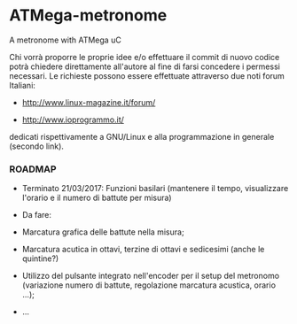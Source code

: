 # ATMega-metronome
A metronome with ATMega uC

Chi vorrà proporre le proprie idee e/o effettuare il commit di nuovo codice potrà chiedere direttamente all'autore al fine di farsi concedere i permessi necessari. Le richieste possono essere effettuate attraverso due noti forum Italiani:

- http://www.linux-magazine.it/forum/

- http://www.ioprogrammo.it/

dedicati rispettivamente a GNU/Linux e alla programmazione in generale (secondo link).


### ROADMAP ###

- Terminato 21/03/2017: Funzioni basilari (mantenere il tempo, visualizzare l'orario e il numero di battute per misura)

- Da fare:
- Marcatura grafica delle battute nella misura;
- Marcatura acutica in ottavi, terzine di ottavi e sedicesimi (anche le quintine?)
- Utilizzo del pulsante integrato nell'encoder per il setup del metronomo (variazione numero di battute, regolazione marcatura acustica, orario ...);
- ...
